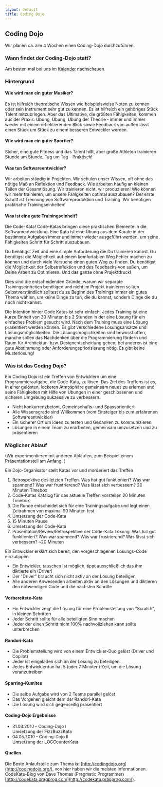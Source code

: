 ```yaml
---
layout: default
title: Coding Dojo
---
```


## Coding Dojo

Wir planen ca. alle 4 Wochen einen Coding-Dojo durchzuführen. 

### Wann findet der Coding-Dojo statt?

Am besten mal bei uns im [Kalender](/) nachschauen.

### Hintergrund

#### Wie wird man ein guter Musiker?

Es ist hilfreich theoretische Wissen wie beispielsweise Noten zu kennen oder sein Instrument sehr gut zu kennen. Es ist hilfreich ein gehöriges Stück Talent mitzubringen. Aber das Ultimative, die größten Fähigkeiten, kommen aus der Praxis. 
Übung, Übung, Übung der Theorie - immer und immer wieder mit einem reflektierenden Blick sowie Feedback von außen lässt einen Stück um Stück zu einem besseren Entwickler werden.

#### Wie wird man ein guter Sportler?

Sicher, eine gute Fitness und das Talent hilft, aber große Athleten trainieren Stunde um Stunde, Tag um Tag - Praktisch!

#### Was tun Softwareentwickler?

Wir arbeiten ständig in Projekten. Wir schulen unser Wissen, oft ohne das nötige Maß an Reflektion und Feedback. Wie arbeiten häufig an kleinen Teilen der Gesamtlösung. Wir trainieren nicht, wir produzieren! Wie können wir mehr trainieren, um unsere Fähigkeiten optimal auszubauen? Der erste Schritt ist Trennung von Softwareproduktion und Training. Wir benötigen praktische Trainingseinheiten!

#### Was ist eine gute Trainingseinheit?

Die Code-Kata! Code-Katas bringen diese praktischen Elemente in die Softwareentwicklung. Eine Kata ist eine Übung aus dem Karate in der bestimmte Aufgaben immer und immer wieder ausgeführt werden, um seine Fähigkeiten Schritt für Schritt auszubauen.

Du benötigst Zeit und eine simple Anforderung die Du trainieren kannst. Du benötigst die Möglichkeit auf einem komfortablen Weg Fehler machen zu können und durch viele Versuche einen guten Weg zu finden. Du benötigst die Möglichkeit der Selbstreflektion und des Feedbacks von außen, um Deine Arbeit zu Optimieren. Und das ganze ohne Projektdruck! 

Dies sind die entscheidenden Gründe, warum wir separate Trainingseinheiten benötigen und nicht im Projekt trainieren sollten. Selbstverständlich solltest du zu Beginn des Trainings immer ein gutes Thema wählen, um keine Dinge zu tun, die du kannst, sondern Dinge die du noch nicht kannst.

Die Intention hinter Code Katas ist sehr einfach. Jedes Training ist eine kurze Einheit von 30 Minuten bis 2 Stunden in der eine Lösung für ein einfaches Problem gesucht wird. Nach dem Training muss eine Lösung präsentiert werden können. Es gibt verschiedene Lösungsansätze und Lösungsmöglichkeiten. Die Lösungsmöglichkeiten sind bewusst offen, manche  sollen das Nachdenken über die Programmierung fördern und Raum für Architektur- bzw. Designentscheidung geben, bei anderen ist eine gute Abstimmung oder Anforderungspriorisierung nötig. Es gibt keine Musterlösung!

### Was ist das Coding Dojo?

Ein Coding Dojo ist ein Treffen von Entwicklern um eine Programmieraufgabe, die Code-Kata, zu lösen. Das Ziel des Treffens ist es, in einer gelösten, lockeren Atmosphäre gemeinsam neues zu erlernen und seine Fähigkeiten mit Hilfe von Übungen in einer geschlossenen und sicheren Umgebung sukzessive zu verbessern.

 * Nicht konkurrenzbetont, Gemeinschafts- und Spassorientiert
 * Alle Wissensgrade sind Willkommen (vom Einsteiger bis zum erfahrenen Softwareentwickler)
 * Ein sicherer Ort um Ideen zu testen und Gedanken zu kommunizieren
 * Lösungen in einem Team zu erarbeiten, gemeinsam umzusetzen und zu präsentieren

### Möglicher Ablauf

(Wir experimentieren mit anderen Abläufen, zum Beispiel einem Präsentationsteil am Anfang.  )

Ein Dojo-Organisator stellt Katas vor und morderiert das Treffen

 1. Retrospektive des letzten Treffen. Was hat gut funktioniert? Was war spannend? Was war frustrierend? Was lässt sich verbessern? 20 Minuten Timebox
 1. Code-Katas Katalog für das aktuelle Treffen vorstellen 20 Minuten Timebox
 1. Die Runde entscheidet sich für eine Trainingsaufgabe und legt einen Zeitrahmen von maximal 90 Minuten fest
 1. Umsetzung der Code-Kata  
 1. 15 Minuten Pause
 1. Umsetzung der Code-Kata
 1. Präsentation/Review/Retrospektive der Code-Kata Lösung. Was hat gut funktioniert? Was war spannend? Was war frustrierend? Was lässt sich verbessern? ~20 Minuten

Ein Entwickler erklärt sich bereit, den vorgeschlagenen Lösungs-Code einzutippen

 * Ein Entwickler, tauschen ist möglich, tippt ausschließlich das ihm diktierte ein (Driver)
 * Der "Driver" braucht sich nicht aktiv an der Lösung beteiligen
 * Alle anderen Anwesenden arbeiten aktiv an den Lösungen und diktieren den notwendigen Code und die nächsten Schritte

#### Vorbereitete-Kata

 * Ein Entwickler zeigt die Lösung für eine Problemstellung von "Scratch", in kleinen Schritten 
 * Jeder Schritt sollte für alle beteiligten Sinn machen
 * Jeder der einen Schritt nicht 100% nachvollziehen kann sollte unterbrechen

#### Randori-Kata

 * Die Problemstellung wird von einem Entwickler-Duo gelöst (Driver und Copilot)
 * Jeder ist eingeladen sich an der Lösung zu beteiligen
 * Jedes Entwicklerduo hat 5 (oder 7 Minuten) Zeit, um die Lösung voranzutreiben

#### Sparring-Kumites

 * Die selbe Aufgabe wird von 2 Teams parallel gelöst
 * Das Vorgehen  gleicht dem der Randori-Kata
 * Die Lösung wird sich gegenseitig präsentiert

#### Coding-Dojo Ergebnisse

 * 31.03.2010 - Coding-Dojo I<br/>Umsetzung der FizzBuzzKata
 * 04.05.2010 - Coding-Dojo II<br/>Umsetzung der LOCCounterKata

#### Quellen

Die Beste Anlaufstelle zum Thema is: [http://codingdojo.org](http://codingdojo.org/), von hier haben wir die meisten Informationen.
CodeKata-Blog von Dave Thomas (Pragmatic Programmer) [http://codekata.pragprog.com](http://codekata.pragprog.com/).
